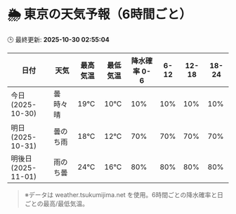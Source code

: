# 🌦️ 東京の天気予報（6時間ごと）

🕒 最終更新: **2025-10-30 02:55:04**

| 日付 | 天気 | 最高気温 | 最低気温 | 降水確率 0-6 | 6-12 | 12-18 | 18-24 |
|------|------|----------|----------|------------|------|------|------|
| 今日 (2025-10-30) | 曇時々晴 | 19℃ | 10℃ | 10% | 10% | 10% | 10% |
| 明日 (2025-10-31) | 曇のち雨 | 18℃ | 12℃ | 70% | 70% | 70% | 70% |
| 明後日 (2025-11-01) | 雨のち曇 | 24℃ | 16℃ | 80% | 80% | 80% | 80% |

> ※データは weather.tsukumijima.net を使用。6時間ごとの降水確率と日ごとの最高/最低気温。